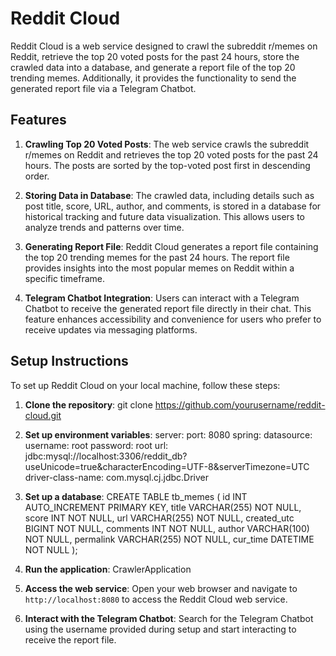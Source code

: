 # Reddit Cloud

Reddit Cloud is a web service designed to crawl the subreddit r/memes on Reddit, retrieve the top 20 voted posts for the past 24 hours, store the crawled data into a database, and generate a report file of the top 20 trending memes. Additionally, it provides the functionality to send the generated report file via a Telegram Chatbot.

## Features

1. **Crawling Top 20 Voted Posts**: The web service crawls the subreddit r/memes on Reddit and retrieves the top 20 voted posts for the past 24 hours. The posts are sorted by the top-voted post first in descending order.

2. **Storing Data in Database**: The crawled data, including details such as post title, score, URL, author, and comments, is stored in a database for historical tracking and future data visualization. This allows users to analyze trends and patterns over time.

3. **Generating Report File**: Reddit Cloud generates a report file containing the top 20 trending memes for the past 24 hours. The report file provides insights into the most popular memes on Reddit within a specific timeframe.

4. **Telegram Chatbot Integration**: Users can interact with a Telegram Chatbot to receive the generated report file directly in their chat. This feature enhances accessibility and convenience for users who prefer to receive updates via messaging platforms.

## Setup Instructions

To set up Reddit Cloud on your local machine, follow these steps:

1. **Clone the repository**: git clone https://github.com/yourusername/reddit-cloud.git
2. **Set up environment variables**:
   server:
   port: 8080
   spring:
   datasource:
   username: root
   password: root
   url: jdbc:mysql://localhost:3306/reddit_db?useUnicode=true&characterEncoding=UTF-8&serverTimezone=UTC
   driver-class-name: com.mysql.cj.jdbc.Driver

3. **Set up a database**:
   CREATE TABLE tb_memes
   (
   id          INT AUTO_INCREMENT PRIMARY KEY,
   title       VARCHAR(255) NOT NULL,
   score       INT          NOT NULL,
   url         VARCHAR(255) NOT NULL,
   created_utc BIGINT       NOT NULL,
   comments    INT          NOT NULL,
   author      VARCHAR(100) NOT NULL,
   permalink   VARCHAR(255) NOT NULL,
   cur_time    DATETIME     NOT NULL
   );
4. **Run the application**: CrawlerApplication
5. **Access the web service**: Open your web browser and navigate to `http://localhost:8080` to access the Reddit Cloud web service.
6. **Interact with the Telegram Chatbot**: Search for the Telegram Chatbot using the username provided during setup and start interacting to receive the report file.


